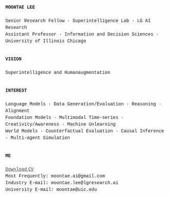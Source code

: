 <p align="left" style="line-height:1.5; font-family:Courier New">
  <strong>MOONTAE LEE</strong><br>
  <br>
  Senior Research Fellow · Superintelligence Lab · LG AI Research<br>
  Assistant Professor · Information and Decision Sciences · University of Illinois Chicago<br>
  <br>
</p>


<p align="left" style="line-height:1.5; font-family:Courier New">
  <strong>VISION</strong><br>
  <br>
  Superintelligence and Humanaugmentation<br> 
  <br>
</p>

<p align="left" style="line-height:1.5; font-family:Courier New">
  <strong>INTEREST</strong><br>
  <br>
  Language Models · Data Generation/Evaluation · Reasoning · Alignment<br>
  Foundation Models · Multimodal Time-series · Creativity/Awareness · Machine Unlearning<br>
  World Models · Counterfactual Evaluation · Causal Inference · Multi-agent Simulation<br>
  <br>
</p>

<p align="left" style="line-height:1.5; font-family:Courier New">
  <strong>ME</strong><br>
  <br>
    <a href="./Moontae_Lee-CV_2025_Aug.pdf" style="color:#444444;"><u>Download CV</u></a><br>
    Most Frequently: moontae.ai@gmail.com<br>
    Industry E-mail: moontae.lee@lgresearch.ai<br>
    University E-mail: moontae@uic.edu<br>    
    <br>  
</p>


